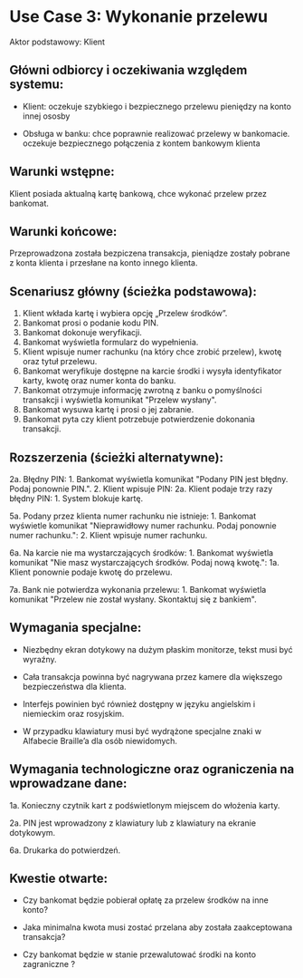Use Case 3: Wykonanie przelewu
=====================

Aktor podstawowy: Klient

Główni odbiorcy i oczekiwania względem systemu:
-----------------------------------------------

- Klient: oczekuje szybkiego i bezpiecznego przelewu pieniędzy na konto innej ososby 

- Obsługa w banku: chce poprawnie realizować przelewy w bankomacie. oczekuje bezpiecznego połączenia z kontem bankowym klienta

Warunki wstępne:
----------------
Klient posiada aktualną kartę bankową, chce wykonać przelew przez bankomat.


Warunki końcowe:
----------------

Przeprowadzona została bezpiczena transakcja, pieniądze zostały pobrane z konta klienta i przesłane na konto innego klienta.


Scenariusz główny (ścieżka podstawowa):
---------------------------------------
1. Klient wkłada kartę i wybiera opcję „Przelew środków”.
2. Bankomat prosi o podanie kodu PIN.
3. Bankomat dokonuje weryfikacji.
4. Bankomat wyświetla formularz do wypełnienia.
5. Klient wpisuje  numer rachunku (na który chce zrobić przelew), kwotę oraz tytuł przelewu.
6. Bankomat weryfikuje dostępne na karcie środki i wysyła identyfikator karty, kwotę oraz numer konta do banku.
7. Bankomat otrzymuje informację zwrotną z banku o pomyślności transakcji i wyświetla komunikat "Przelew wysłany".
8. Bankomat wysuwa kartę i prosi o jej zabranie.
9. Bankomat pyta czy klient potrzebuje potwierdzenie dokonania transakcji.

Rozszerzenia (ścieżki alternatywne):
------------------------------------

 2a. Błędny PIN:
		1. Bankomat wyświetla komunikat "Podany PIN jest błędny. Podaj ponownie PIN.".
		2. Klient wpisuje PIN:
			2a. Klient podaje trzy razy błędny PIN:
				1. System blokuje kartę.

 5a. Podany przez klienta numer rachunku nie istnieje:
		1. Bankomat wyświetle komunikat "Nieprawidłowy numer rachunku. Podaj ponownie numer rachunku.":
		2. Klient wpisuje numer rachunku.

 6a. Na karcie nie ma wystarczających środków: 
		1. Bankomat wyświetla komunikat "Nie masz wystarczających środków. Podaj nową kwotę.":
				1a. Klient ponownie podaje kwotę do przelewu.

 7a. Bank nie potwierdza wykonania przelewu:
		1. Bankomat wyświetla komunikat "Przelew nie został wysłany. Skontaktuj się z bankiem".

Wymagania specjalne:
--------------------

  - Niezbędny ekran dotykowy na dużym płaskim monitorze, tekst musi być wyraźny.
  
  - Cała transakcja powinna być nagrywana przez kamere dla większego bezpieczeństwa dla klienta.

  - Interfejs powinien być również dostępny w języku angielskim i niemieckim oraz rosyjskim.

  - W przypadku klawiatury musi być wydrążone specjalne znaki w Alfabecie Braille’a dla osób niewidomych.



Wymagania technologiczne oraz ograniczenia na wprowadzane dane:
---------------------------------------------------------------

 1a. Konieczny czytnik kart z podświetlonym miejscem do włożenia karty.

 2a. PIN jest wprowadzony z klawiatury lub z klawiatury na ekranie dotykowym.

 6a. Drukarka do potwierdzeń.

Kwestie otwarte:
----------------

  - Czy bankomat będzie pobierał opłatę za przelew środków na inne konto?

  - Jaka minimalna kwota musi zostać przelana aby została zaakceptowana transakcja?
 
  - Czy bankomat będzie w stanie przewalutować środki na konto zagraniczne ? 
